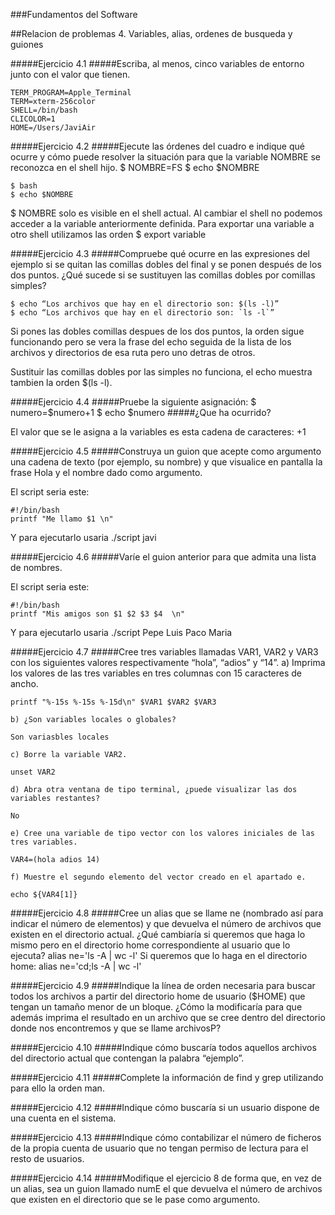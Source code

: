 ###Fundamentos del Software

##Relacion de problemas 4.	Variables, alias, ordenes de busqueda y guiones

#####Ejercicio 4.1
#####Escriba, al menos, cinco variables de entorno junto con el valor que tienen.

	TERM_PROGRAM=Apple_Terminal
	TERM=xterm-256color
	SHELL=/bin/bash
	CLICOLOR=1
	HOME=/Users/JaviAir


#####Ejercicio 4.2
#####Ejecute las órdenes del cuadro e indique qué ocurre y cómo puede resolver la situación para que la variable NOMBRE se reconozca en el shell hijo.
	$ NOMBRE=FS
	$ echo $NOMBRE
    
	$ bash
	$ echo $NOMBRE

$ NOMBRE solo es visible en el shell actual. Al cambiar el shell no podemos acceder a la variable anteriormente definida. Para exportar una variable a otro shell utilizamos las orden $ export variable

#####Ejercicio 4.3
#####Compruebe qué ocurre en las expresiones del ejemplo si se quitan las comillas dobles del final y se ponen después de los dos puntos. ¿Qué sucede si se sustituyen las comillas dobles por comillas simples?

	$ echo “Los archivos que hay en el directorio son: $(ls -l)”
    $ echo “Los archivos que hay en el directorio son: `ls -l`”

Si pones las dobles comillas despues de los dos puntos, la orden sigue funcionando pero se vera la frase del echo seguida de la lista de los archivos y directorios de esa ruta pero uno detras de otros.

Sustituir las comillas dobles por las simples no funciona, el echo muestra tambien la orden $(ls -l).


#####Ejercicio 4.4
#####Pruebe la siguiente asignación:
	 $ numero=$numero+1
     $ echo $numero
#####¿Que ha ocurrido?

El valor que se le asigna a la variables es esta cadena de caracteres: +1


#####Ejercicio 4.5
#####Construya un guion que acepte como argumento una cadena de texto (por ejemplo, su nombre) y que visualice en pantalla la frase Hola y el nombre dado como argumento.

El script seria este:
```shell
#!/bin/bash
printf "Me llamo $1 \n"
```
Y para ejecutarlo usaria ./script javi


#####Ejercicio 4.6
#####Varíe el guion anterior para que admita una lista de nombres.

El script seria este:
```shell
#!/bin/bash
printf "Mis amigos son $1 $2 $3 $4  \n"
```
Y para ejecutarlo usaria ./script Pepe Luis Paco Maria


#####Ejercicio 4.7
#####Cree tres variables llamadas VAR1, VAR2 y VAR3 con los siguientes valores respectivamente “hola”, “adios” y “14”.
	a) Imprima los valores de las tres variables en tres columnas con 15 caracteres de ancho.
    
    printf "%-15s %-15s %-15d\n" $VAR1 $VAR2 $VAR3
    
	b) ¿Son variables locales o globales?
    
    Son variasbles locales
    
	c) Borre la variable VAR2.
    
    unset VAR2
    
	d) Abra otra ventana de tipo terminal, ¿puede visualizar las dos variables restantes?
    
    No
    
	e) Cree una variable de tipo vector con los valores iniciales de las tres variables.
    
    VAR4=(hola adios 14)
    
	f) Muestre el segundo elemento del vector creado en el apartado e.
    
    echo ${VAR4[1]}
    
#####Ejercicio 4.8
#####Cree un alias que se llame ne (nombrado así para indicar el número de elementos) y que devuelva el número de archivos que existen en el directorio actual. ¿Qué cambiaría si queremos que haga lo mismo pero en el directorio home correspondiente al usuario que lo ejecuta?
	alias ne='ls -A | wc -l'
    Si queremos que lo haga en el directorio home: 
    alias ne='cd;ls -A | wc -l'

#####Ejercicio 4.9
#####Indique la línea de orden necesaria para buscar todos los archivos a partir del directorio home de usuario ($HOME) que tengan un tamaño menor de un bloque. ¿Cómo la modificaría para que además imprima el resultado en un archivo que se cree dentro del directorio donde nos encontremos y que se llame archivosP?

#####Ejercicio 4.10
#####Indique cómo buscaría todos aquellos archivos del directorio actual que contengan la palabra “ejemplo”.

#####Ejercicio 4.11
#####Complete la información de find y grep utilizando para ello la orden man.


#####Ejercicio 4.12
#####Indique cómo buscaría si un usuario dispone de una cuenta en el sistema.

#####Ejercicio 4.13
#####Indique cómo contabilizar el número de ficheros de la propia cuenta de usuario que no tengan permiso de lectura para el resto de usuarios.


#####Ejercicio 4.14
#####Modifique el ejercicio 8 de forma que, en vez de un alias, sea un guion llamado numE el que devuelva el número de archivos que existen en el directorio que se le pase como argumento.













